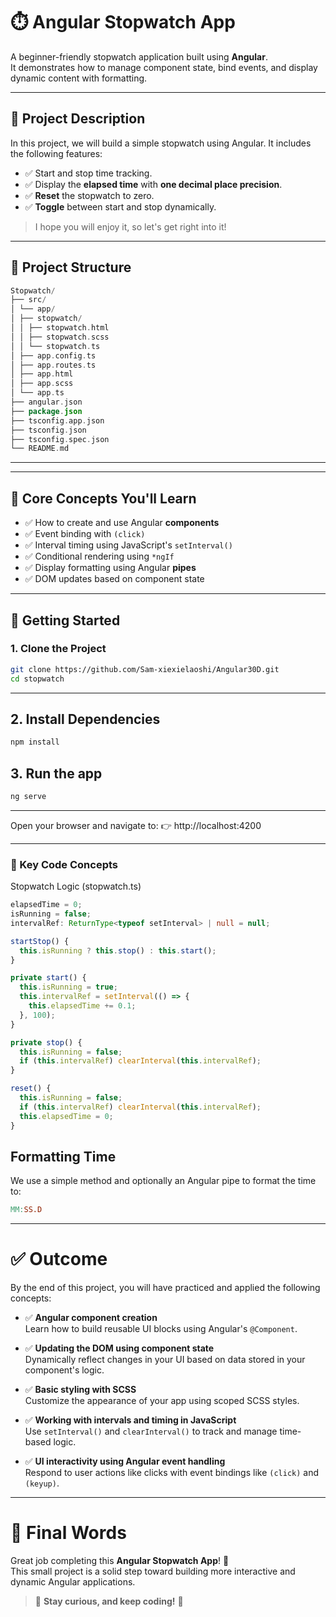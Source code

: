 # ⏱️ Angular Stopwatch App

A beginner-friendly stopwatch application built using **Angular**.  
It demonstrates how to manage component state, bind events, and display dynamic content with formatting.

---

## 📌 Project Description

In this project, we will build a simple stopwatch using Angular. It includes the following features:

- ✅ Start and stop time tracking.
- ✅ Display the **elapsed time** with **one decimal place precision**.
- ✅ **Reset** the stopwatch to zero.
- ✅ **Toggle** between start and stop dynamically.

> I hope you will enjoy it, so let's get right into it!

---

## 📁 Project Structure

```kotlin
Stopwatch/
├── src/
│ └── app/
│ ├── stopwatch/
│ │ ├── stopwatch.html
│ │ ├── stopwatch.scss
│ │ └── stopwatch.ts
│ ├── app.config.ts
│ ├── app.routes.ts
│ ├── app.html
│ ├── app.scss
│ └── app.ts
├── angular.json
├── package.json
├── tsconfig.app.json
├── tsconfig.json
├── tsconfig.spec.json
└── README.md
```

---


---

## 🧠 Core Concepts You'll Learn

- ✅ How to create and use Angular **components**
- ✅ Event binding with `(click)`
- ✅ Interval timing using JavaScript's `setInterval()`
- ✅ Conditional rendering using `*ngIf`
- ✅ Display formatting using Angular **pipes**
- ✅ DOM updates based on component state

---

## 🚀 Getting Started

### 1. Clone the Project

```bash
git clone https://github.com/Sam-xiexielaoshi/Angular30D.git
cd stopwatch
```

---

## 2. Install Dependencies
```bash
npm install
```
## 3. Run the app
```bash
ng serve
```

--- 

Open your browser and navigate to:
👉 http://localhost:4200

---

### 🧩 Key Code Concepts

Stopwatch Logic (stopwatch.ts)
```ts
elapsedTime = 0;
isRunning = false;
intervalRef: ReturnType<typeof setInterval> | null = null;

startStop() {
  this.isRunning ? this.stop() : this.start();
}

private start() {
  this.isRunning = true;
  this.intervalRef = setInterval(() => {
    this.elapsedTime += 0.1;
  }, 100);
}

private stop() {
  this.isRunning = false;
  if (this.intervalRef) clearInterval(this.intervalRef);
}

reset() {
  this.isRunning = false;
  if (this.intervalRef) clearInterval(this.intervalRef);
  this.elapsedTime = 0;
}
```

## Formatting Time

We use a simple method and optionally an Angular pipe to format the time to:

```makefile
MM:SS.D
```

---

# ✅ Outcome

By the end of this project, you will have practiced and applied the following concepts:

- ✅ **Angular component creation**  
  Learn how to build reusable UI blocks using Angular's `@Component`.

- ✅ **Updating the DOM using component state**  
  Dynamically reflect changes in your UI based on data stored in your component's logic.

- ✅ **Basic styling with SCSS**  
  Customize the appearance of your app using scoped SCSS styles.

- ✅ **Working with intervals and timing in JavaScript**  
  Use `setInterval()` and `clearInterval()` to track and manage time-based logic.

- ✅ **UI interactivity using Angular event handling**  
  Respond to user actions like clicks with event bindings like `(click)` and `(keyup)`.

---

# 🎉 Final Words

Great job completing this **Angular Stopwatch App**! 🥳  
This small project is a solid step toward building more interactive and dynamic Angular applications.

> 🚀 **Stay curious, and keep coding!** 💪
